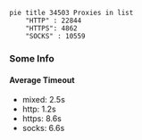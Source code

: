 
```mermaid
pie title 34503 Proxies in list
    "HTTP" : 22844
    "HTTPS": 4862
    "SOCKS" : 10559
```

### Some Info
#### Average Timeout

- mixed: 2.5s
- http: 1.2s
- https: 8.6s
- socks: 6.6s